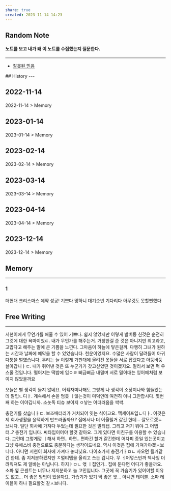 ```yaml
---
share: true
created: 2023-11-14 14:23
---
```


## Random Note
#### 노트를 보고 내가 왜 이 노트를 수집했는지 질문한다.
---
<p><span><ul>
<li><a data-tooltip-position="top" aria-label="Infinity Drawer/잘못된 믿음.md" data-href="Infinity Drawer/잘못된 믿음.md" href="Infinity Drawer/잘못된 믿음.md" class="internal-link" target="_blank" rel="noopener">잘못된 믿음</a></li>
</ul></span></p>
## History
---
<h2><span><p>2022-11-14</p></span></h2><p><span><p><span alt="2022-11-14 > Memory" src="2022-11-14#Memory" class="internal-embed">2022-11-14 &gt; Memory</span></p></span></p><h2><span><p>2023-01-14</p></span></h2><p><span><p><span alt="2023-01-14 > Memory" src="2023-01-14#Memory" class="internal-embed">2023-01-14 &gt; Memory</span></p></span></p><h2><span><p>2023-02-14</p></span></h2><p><span><p><span alt="2023-02-14 > Memory" src="2023-02-14#Memory" class="internal-embed">2023-02-14 &gt; Memory</span></p></span></p><h2><span><p>2023-03-14</p></span></h2><p><span><p><span alt="2023-03-14 > Memory" src="2023-03-14#Memory" class="internal-embed">2023-03-14 &gt; Memory</span></p></span></p><h2><span><p>2023-04-14</p></span></h2><p><span><p><span alt="2023-04-14 > Memory" src="2023-04-14#Memory" class="internal-embed">2023-04-14 &gt; Memory</span></p></span></p><h2><span><p>2023-12-14</p></span></h2><p><span><p><span alt="2023-12-14 > Memory" src="2023-12-14#Memory" class="internal-embed">2023-12-14 &gt; Memory</span></p></span></p>


## Memory
---
### 1
더현대 크리스마스 예약 성공! 기쁘다
멍하니 대기순번 기다리다 아무것도 못할뻔했다



## Free Writing
---
서현이에게 무언가를 해줄 수 있어 기쁘다. 쉽지 않았지만 이렇게 발버둥 친것은 순전히 그것에 대한 욕마이었ㄷ. 내가 무언가를 해주는거. 거창한걸 준 것은 아니지만 최고라고, 고맙다고 해주는 말에 큰 기쁨을 느낀다.
그마음이 하늘에 닿은걸까. 다행히 그녀가 원하는 시간과 날짜에 예약을 할 수 있었습니다. 천운이었지요. 수많은 사람이 달려들어 아귀다툼을 벌였습니다. 
우리는 늘 이렇게 가판대에 올려진 옷들을 서로 잡겠다고 아둥바둥 살아갑니ㅏㄷ. 내가 쥐어낸 것은 또 누군가가 갖고싶었떤 것이겠지요. 멀리서 보면 퍽 우스울 것입니다. 떨어지는 떡밥에 입ㅇㄹ 뻐금뻐금 내밀며 서로 밀어대는 잉어떼처럼 보이지 않았을까요

오늘은 별 생각이 들지 않네요. 어젞자미나해도 그렇게 나 생각이 소당져나와 힘들었는데 말입ㄴ디ㅏ. 계속해서 손을 멈춪 ㅣ않는것이 미덕인데 여전히 아니 그만합시다. 몇번째 하는 이야깁니까. 소놋독 티슈 보이지 ㅇ낳는 어더러움을 싹싹. 

충전기를 샀습니ㅏㄷ. 보조배터리가 거치되어 잇는 식이고요. 맥세이프입ㄴ디ㅏ. 이것은 제 회사생활을 윤택하게 만드러줄까요? 집에서나 더 어울릴거 같긴 한데... 잘모르겠ㅅ브니다. 일단 회사에 가져다 두었는데 필요한 것은 멀티탭. 그리고 저기 뭐야 그 어댑터..? 충전기 입니다. 씨타입이어야 할것 같아요. 그게 있다면 이친구를 이용할 수 있습니다. 그런데 그렇게깢 ㅣ해서 하면.. 하면.. 편하긴 할거 같긴한데 어차피 종일 있는곳이고 그냥 유에스비 충전으로도 충분하다는 생각이드네요. 역시 이것은 집에 가져가야겠ㅅ브니다. 아니면 서현이 회사에 가져다 놓더닞요. 다이소가서 충전기ㅏㅁㄴ 사오면 될거같긴 한데. 좀 지저분하겠지만 ㅈ멀티탭을 올리고 쓰는 겁니다. 무 ㅓ어덯스빈까 책사잉 더려워져도 제 알바는 아닙니다. 하지ㅏㅁㄴ 엯 ㅣ집인가.. 집에 둔다면 어디가 좋을까요. 소파 옆 콘센트는 너무나 지저분하고 늘 고민입니다. 그곳에 꼭 가습기가 있어야할 이유도 없고... 더 좋은 방법이 있을까요. 가습기가 있기 딱 좋은 윛... 아니면 테이블. 소파 테이블이 하나 필요할것 같ㅅ브니다. 